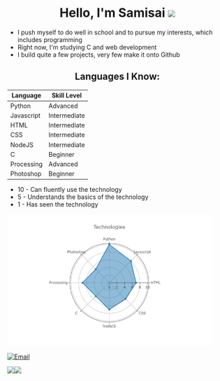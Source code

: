 <h1 align="center">
Hello, I'm Samisai
<img src="https://github.com/blackcater/blackcater/raw/master/images/Hi.gif" height="32" />
</h1>

- I push myself to do well in school and to pursue my interests, which includes programming
- Right now, I'm studying C and web development
- I build quite a few projects, very few make it onto Github

<h2 align="center">
Languages I Know:
</h2>

Language | Skill Level
------------ | -------------
Python | Advanced
Javascript | Intermediate
HTML | Intermediate
CSS | Intermediate
NodeJS | Intermediate
C | Beginner
Processing | Advanced
Photoshop | Beginner

- 10 - Can fluently use the technology
- 5 - Understands the basics of the technology
- 1 - Has seen the technology
<img src="https://github.com/Sami-ul/Sami-ul/blob/main/newplot.png?raw=true" height="300">

[![Email](https://img.shields.io/badge/Email-252422.svg?style=for-the-badge&logo=gmail)](mailto:samisaibusinessinquiries@gmail.com)

<img align="left" src="https://github-readme-stats.vercel.app/api?username=Sami-ul&count_private=true&include_all_commits=true&show_icons=true&hide_border=true&bg_color=0d1117&text_color=c9d1d9&title_color=50a6ff&icon_color=3572a5"/>

<img align="left" src="https://github-readme-stats.vercel.app/api/top-langs/?username=Sami-ul&layout=compact&card_width=250&hide_border=true&bg_color=0d1117&text_color=c9d1d9&title_color=50a6ff&icon_color=3572a5"/>

